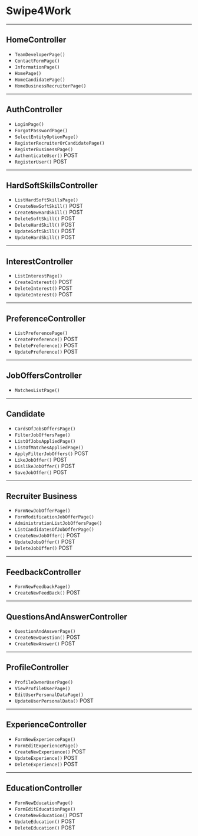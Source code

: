 # Swipe4Work

---

## HomeController
- `TeamDeveloperPage()`
- `ContactFormPage()`
- `InformationPage()`
- `HomePage()`
- `HomeCandidatePage()`
- `HomeBusinessRecruiterPage()`

---

## AuthController
- `LoginPage()`
- `ForgotPasswordPage()`
- `SelectEntityOptionPage()`
- `RegisterRecruiterOrCandidatePage()`
- `RegisterBusinessPage()`
- `AuthenticateUser()` POST
- `RegisterUser()` POST

---

## HardSoftSkillsController
- `ListHardSoftSkillsPage()`
- `CreateNewSoftSkill()` POST
- `CreateNewHardSkill()` POST
- `DeleteSoftSkill()` POST
- `DeleteHardSkill()` POST
- `UpdateSoftSkill()` POST
- `UpdateHardSkill()` POST

---

## InterestController
- `ListInterestPage()`
- `CreateInterest()` POST
- `DeleteInterest()` POST
- `UpdateInterest()` POST

---

## PreferenceController
- `ListPreferencePage()`
- `CreatePreference()` POST
- `DeletePreference()` POST
- `UpdatePreference()` POST

---

## JobOffersController
- `MatchesListPage()`

---

## Candidate
- `CardsOfJobsOffersPage()`
- `FilterJobOffersPage()`
- `ListOfJobsAppliedPage()`
- `ListOfMatchesAppliedPage()`
- `ApplyFilterJobOffers()` POST
- `LikeJobOffer()` POST
- `DislikeJobOffer()` POST
- `SaveJobOffer()` POST

---

## Recruiter Business
- `FormNewJobOfferPage()`
- `FormModificationJobOfferPage()`
- `AdministrationListJobOffersPage()`
- `ListCandidatesOfJobOfferPage()`
- `CreateNewJobOffer()` POST
- `UpdateJobsOffer()` POST
- `DeleteJobOffer()` POST

---

## FeedbackController
- `FormNewFeedbackPage()`
- `CreateNewFeedBack()` POST

---

## QuestionsAndAnswerController
- `QuestionAndAnswerPage()`
- `CreateNewQuestion()` POST
- `CreateNewAnswer()` POST

---

## ProfileController
- `ProfileOwnerUserPage()`
- `ViewProfileUserPage()`
- `EditUserPersonalDataPage()`
- `UpdateUserPersonalData()` POST

---

## ExperienceController
- `FormNewExperiencePage()`
- `FormEditExperiencePage()`
- `CreateNewExperience()` POST
- `UpdateExperience()` POST
- `DeleteExperience()` POST

---

## EducationController
- `FormNewEducationPage()`
- `FormEditEducationPage()`
- `CreateNewEducation()` POST
- `UpdateEducation()` POST
- `DeleteEducation()` POST
